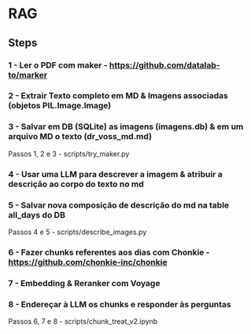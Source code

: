 # RAG

## Steps

### 1 - Ler o PDF com maker - https://github.com/datalab-to/marker

### 2 - Extrair Texto completo em MD & Imagens associadas (objetos PIL.Image.Image)

### 3 - Salvar em DB (SQLite) as imagens (imagens.db) & em um arquivo MD o texto (dr_voss_md.md)

Passos 1, 2 e 3 - scripts/try_maker.py

### 4 - Usar uma LLM para descrever a imagem & atribuir a descrição ao corpo do texto no md

### 5 - Salvar nova composição de descrição do md na table all_days do DB

Passos 4 e 5 - scripts/describe_images.py

### 6 - Fazer chunks referentes aos dias com Chonkie - https://github.com/chonkie-inc/chonkie

### 7 - Embedding & Reranker com Voyage 

### 8 - Endereçar à LLM os chunks e responder às perguntas

Passos 6, 7 e 8 - scripts/chunk_treat_v2.ipynb